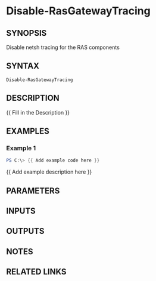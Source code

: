 # Disable-RasGatewayTracing

## SYNOPSIS
Disable netsh tracing for the RAS components

## SYNTAX

```
Disable-RasGatewayTracing
```

## DESCRIPTION
{{ Fill in the Description }}

## EXAMPLES

### Example 1
```powershell
PS C:\> {{ Add example code here }}
```

{{ Add example description here }}

## PARAMETERS

## INPUTS

## OUTPUTS

## NOTES

## RELATED LINKS
